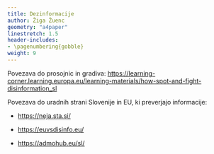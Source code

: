 ```yaml
---
title: Dezinformacije
author: Žiga Žuenc
geometry: "a4paper"
linestretch: 1.5
header-includes:
- \pagenumbering{gobble}
weight: 9
---
```


Povezava do prosojnic in gradiva: https://learning-corner.learning.europa.eu/learning-materials/how-spot-and-fight-disinformation_sl

Povezava do uradnih strani Slovenije in EU, ki preverjajo informacije:

- https://neja.sta.si/

- https://euvsdisinfo.eu/

- https://admohub.eu/sl/
